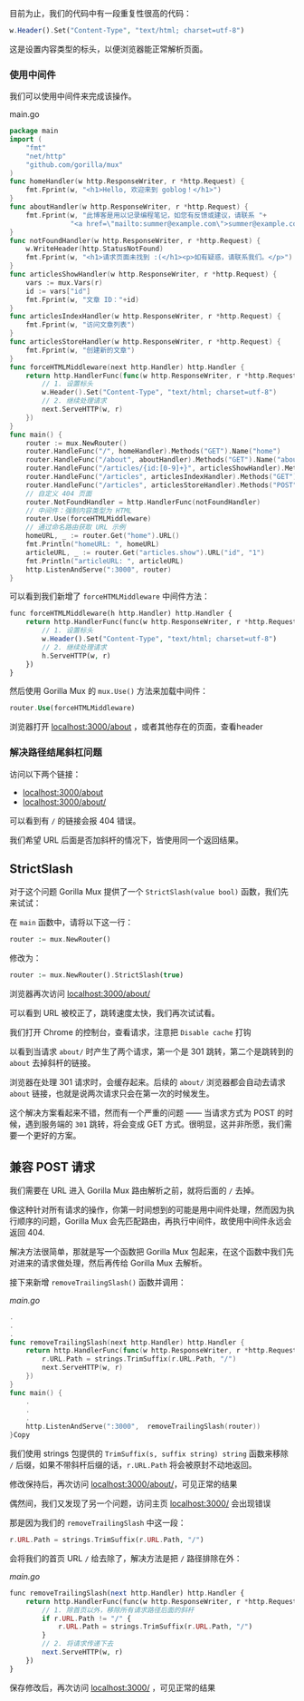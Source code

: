 目前为止，我们的代码中有一段重复性很高的代码：

```php
w.Header().Set("Content-Type", "text/html; charset=utf-8")
```

这是设置内容类型的标头，以便浏览器能正常解析页面。 

### 使用中间件

我们可以使用中间件来完成该操作。


main.go

```go
package main
import (
    "fmt"
    "net/http"
    "github.com/gorilla/mux"
)
func homeHandler(w http.ResponseWriter, r *http.Request) {
    fmt.Fprint(w, "<h1>Hello, 欢迎来到 goblog！</h1>")
}
func aboutHandler(w http.ResponseWriter, r *http.Request) {
    fmt.Fprint(w, "此博客是用以记录编程笔记，如您有反馈或建议，请联系 "+
               "<a href=\"mailto:summer@example.com\">summer@example.com</a>")
}
func notFoundHandler(w http.ResponseWriter, r *http.Request) {
    w.WriteHeader(http.StatusNotFound)
    fmt.Fprint(w, "<h1>请求页面未找到 :(</h1><p>如有疑惑，请联系我们。</p>")
}
func articlesShowHandler(w http.ResponseWriter, r *http.Request) {
    vars := mux.Vars(r)
    id := vars["id"]
    fmt.Fprint(w, "文章 ID："+id)
}
func articlesIndexHandler(w http.ResponseWriter, r *http.Request) {
    fmt.Fprint(w, "访问文章列表")
}
func articlesStoreHandler(w http.ResponseWriter, r *http.Request) {
    fmt.Fprint(w, "创建新的文章")
}
func forceHTMLMiddleware(next http.Handler) http.Handler {
    return http.HandlerFunc(func(w http.ResponseWriter, r *http.Request) {
        // 1. 设置标头
        w.Header().Set("Content-Type", "text/html; charset=utf-8")
        // 2. 继续处理请求
        next.ServeHTTP(w, r)
    })
}
func main() {
    router := mux.NewRouter()
    router.HandleFunc("/", homeHandler).Methods("GET").Name("home")
    router.HandleFunc("/about", aboutHandler).Methods("GET").Name("about")
    router.HandleFunc("/articles/{id:[0-9]+}", articlesShowHandler).Methods("GET").Name("articles.show")
    router.HandleFunc("/articles", articlesIndexHandler).Methods("GET").Name("articles.index")
    router.HandleFunc("/articles", articlesStoreHandler).Methods("POST").Name("articles.store")
    // 自定义 404 页面
    router.NotFoundHandler = http.HandlerFunc(notFoundHandler)
    // 中间件：强制内容类型为 HTML
    router.Use(forceHTMLMiddleware)
    // 通过命名路由获取 URL 示例
    homeURL, _ := router.Get("home").URL()
    fmt.Println("homeURL: ", homeURL)
    articleURL, _ := router.Get("articles.show").URL("id", "1")
    fmt.Println("articleURL: ", articleURL)
    http.ListenAndServe(":3000", router)
}
```

可以看到我们新增了 `forceHTMLMiddleware` 中间件方法：

```php
func forceHTMLMiddleware(h http.Handler) http.Handler {
    return http.HandlerFunc(func(w http.ResponseWriter, r *http.Request) {
        // 1. 设置标头
        w.Header().Set("Content-Type", "text/html; charset=utf-8")
        // 2. 继续处理请求
        h.ServeHTTP(w, r)
    })
}
```

然后使用 Gorilla Mux 的 `mux.Use()` 方法来加载中间件：

```php
router.Use(forceHTMLMiddleware)
```

浏览器打开 [localhost:3000/about](http://localhost:3000/about) ，或者其他存在的页面，查看header 

### 解决路径结尾斜杠问题

访问以下两个链接：

- [localhost:3000/about](http://localhost:3000/about)
- [localhost:3000/about/](http://localhost:3000/about/)

可以看到有 `/` 的链接会报 404 错误。


我们希望 URL 后面是否加斜杆的情况下，皆使用同一个返回结果。 

## StrictSlash

对于这个问题 Gorilla Mux 提供了一个 `StrictSlash(value bool)` 函数，我们先来试试：


在 `main` 函数中，请将以下这一行：

```php
router := mux.NewRouter()
```

修改为：

```php
router := mux.NewRouter().StrictSlash(true)
```

浏览器再次访问 [localhost:3000/about/](http://localhost:3000/about/)


可以看到 URL 被校正了，跳转速度太快，我们再次试试看。


我们打开 Chrome 的控制台，查看请求，注意把 `Disable cache` 打钩


以看到当请求 `about/` 时产生了两个请求，第一个是 301 跳转，第二个是跳转到的 `about` 去掉斜杆的链接。


浏览器在处理 301 请求时，会缓存起来。后续的 `about/` 浏览器都会自动去请求 `about` 链接，也就是说两次请求只会在第一次的时候发生。


这个解决方案看起来不错，然而有一个严重的问题 —— 当请求方式为 POST 的时候，遇到服务端的 `301` 跳转，将会变成 GET 方式。很明显，这并非所愿，我们需要一个更好的方案。 

## 兼容 POST 请求

我们需要在 URL 进入 Gorilla Mux 路由解析之前，就将后面的 `/` 去掉。


像这种针对所有请求的操作，你第一时间想到的可能是用中间件处理，然而因为执行顺序的问题，Gorilla Mux 会先匹配路由，再执行中间件，故使用中间件永远会返回 404.


解决方法很简单，那就是写一个函数把 Gorilla Mux 包起来，在这个函数中我们先对进来的请求做处理，然后再传给 Gorilla Mux 去解析。


接下来新增 `removeTrailingSlash()` 函数并调用：


*main.go*

```go
.
.
.
func removeTrailingSlash(next http.Handler) http.Handler {
    return http.HandlerFunc(func(w http.ResponseWriter, r *http.Request) {
        r.URL.Path = strings.TrimSuffix(r.URL.Path, "/")
        next.ServeHTTP(w, r)
    })
}
func main() {
    .
    .
    .
    http.ListenAndServe(":3000",  removeTrailingSlash(router))
}Copy
```

我们使用 strings 包提供的 `TrimSuffix(s, suffix string) string` 函数来移除 `/` 后缀，如果不带斜杆后缀的话，`r.URL.Path` 将会被原封不动地返回。


修改保持后，再次访问 [localhost:3000/about/](http://localhost:3000/about/)，可见正常的结果


偶然间，我们又发现了另一个问题，访问主页 [localhost:3000/](http://localhost:3000/) 会出现错误


那是因为我们的 `removeTrailingSlash` 中这一段：

```php
r.URL.Path = strings.TrimSuffix(r.URL.Path, "/")
```

会将我们的首页 URL `/` 给去除了，解决方法是把 `/` 路径排除在外：


*main.go*

```php
func removeTrailingSlash(next http.Handler) http.Handler {
    return http.HandlerFunc(func(w http.ResponseWriter, r *http.Request) {
        // 1. 除首页以外，移除所有请求路径后面的斜杆
        if r.URL.Path != "/" {
            r.URL.Path = strings.TrimSuffix(r.URL.Path, "/")
        }
        // 2. 将请求传递下去
        next.ServeHTTP(w, r)
    })
}
```

保存修改后，再次访问 [localhost:3000/](http://localhost:3000/) ，可见正常的结果
